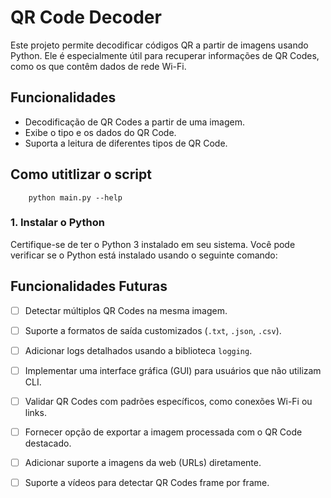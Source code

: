 # QR Code Decoder

Este projeto permite decodificar códigos QR a partir de imagens usando Python. Ele é especialmente útil para recuperar informações de QR Codes, como os que contêm dados de rede Wi-Fi.

## Funcionalidades

- Decodificação de QR Codes a partir de uma imagem.
- Exibe o tipo e os dados do QR Code.
- Suporta a leitura de diferentes tipos de QR Code.

## Como utitlizar o script
```
    python main.py --help
```


### 1. Instalar o Python

Certifique-se de ter o Python 3 instalado em seu sistema. Você pode verificar se o Python está instalado usando o seguinte comando:

## Funcionalidades Futuras

- [ ] Detectar múltiplos QR Codes na mesma imagem.
- [ ] Suporte a formatos de saída customizados (`.txt`, `.json`, `.csv`).
- [ ] Adicionar logs detalhados usando a biblioteca `logging`.
- [ ] Implementar uma interface gráfica (GUI) para usuários que não utilizam CLI.
- [ ] Validar QR Codes com padrões específicos, como conexões Wi-Fi ou links.
- [ ] Fornecer opção de exportar a imagem processada com o QR Code destacado.
- [ ] Adicionar suporte a imagens da web (URLs) diretamente.
- [ ] Suporte a vídeos para detectar QR Codes frame por frame.


